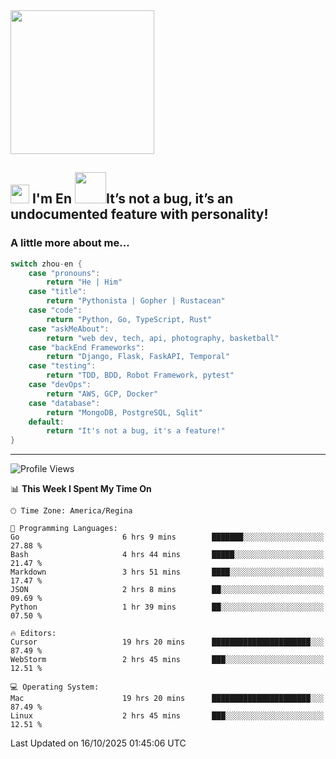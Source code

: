 <img align='center' src="https://media.giphy.com/media/GP1TJJSV4Ys1r64q2A/giphy.gif" width="230">

<h2><img src="https://emojis.slackmojis.com/emojis/images/1531849430/4246/blob-sunglasses.gif?1531849430" width="30"/> I'm En <img src="https://media.giphy.com/media/12oufCB0MyZ1Go/giphy.gif" width="50">It’s not a bug, it’s an undocumented feature with personality!</h2>


<!-- <img align='right' src="https://media.giphy.com/media/M9gbBd9nbDrOTu1Mqx/giphy.gif" width="230"> -->


### A little more about me... 
<!--
```javascript
const zhou-en = {
    pronouns: "He" | "Him",
    title: "Pythonista" | "Gopher" | "Rustacean",
    code: ["Python", "Go", "Rust", "TypeScript"],
    askMeAbout: ["web dev", "tech", "app dev", "photography"],
    technologies: {
        backEnd: {
            python: ["Django", "Flask", "FaskAPI"],
            go: []
        },
        scraping: ["selenium", "scrapy", "spider"],
        testing: ["Robot Framework"],
        devOps: ["AWS", "Docker", "GCP", "Nginx"],
        databases: ["mongo", "postgresql", "sqlite"],
        misc: ["Firebase", "Heroku"]
    },
    architecture: ["Event Driven Architecture", "Microservices"],
    currentFocus: ["Temporal", "Rust"],
    funFact: "It's not a bug, it's a feature!"
};
```
  -->

```go
switch zhou-en {
    case "pronouns":
        return "He | Him"
    case "title":
        return "Pythonista | Gopher | Rustacean"
    case "code":
        return "Python, Go, TypeScript, Rust"
    case "askMeAbout":
        return "web dev, tech, api, photography, basketball"
    case "backEnd Frameworks":
        return "Django, Flask, FaskAPI, Temporal"
    case "testing":
        return "TDD, BDD, Robot Framework, pytest"
    case "devOps":
        return "AWS, GCP, Docker"
    case "database":
        return "MongoDB, PostgreSQL, Sqlit"
    default:
        return "It's not a bug, it's a feature!"
}
```




---
<!--START_SECTION:waka-->
![Profile Views](http://img.shields.io/badge/Profile%20Views-0-blue)

📊 **This Week I Spent My Time On** 

```text
🕑︎ Time Zone: America/Regina

💬 Programming Languages: 
Go                       6 hrs 9 mins        ███████░░░░░░░░░░░░░░░░░░   27.88 % 
Bash                     4 hrs 44 mins       █████░░░░░░░░░░░░░░░░░░░░   21.47 % 
Markdown                 3 hrs 51 mins       ████░░░░░░░░░░░░░░░░░░░░░   17.47 % 
JSON                     2 hrs 8 mins        ██░░░░░░░░░░░░░░░░░░░░░░░   09.69 % 
Python                   1 hr 39 mins        ██░░░░░░░░░░░░░░░░░░░░░░░   07.50 % 

🔥 Editors: 
Cursor                   19 hrs 20 mins      ██████████████████████░░░   87.49 % 
WebStorm                 2 hrs 45 mins       ███░░░░░░░░░░░░░░░░░░░░░░   12.51 % 

💻 Operating System: 
Mac                      19 hrs 20 mins      ██████████████████████░░░   87.49 % 
Linux                    2 hrs 45 mins       ███░░░░░░░░░░░░░░░░░░░░░░   12.51 % 
```


 Last Updated on 16/10/2025 01:45:06 UTC
<!--END_SECTION:waka-->
